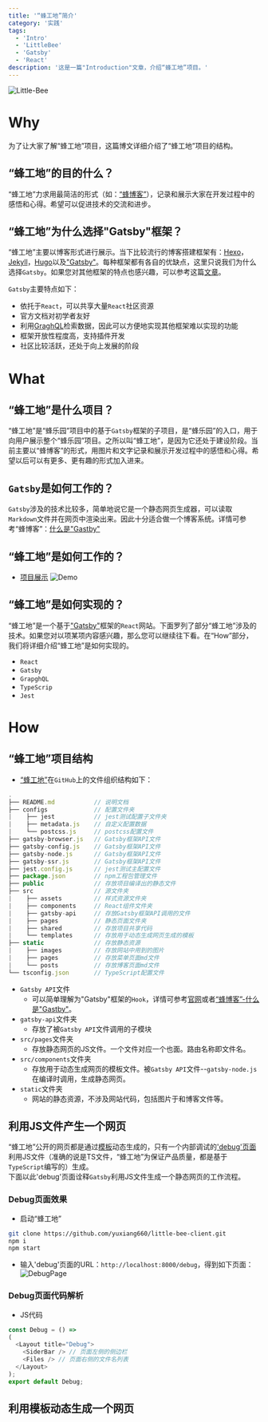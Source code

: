 ```yaml
---
title: '“蜂工地”简介'
category: '实践'
tags:
  - 'Intro'
  - 'LittleBee'
  - 'Gatsby'
  - 'React'
description: '这是一篇"Introduction"文章，介绍“蜂工地”项目。'
---
```


![Little-Bee](http://q53wkmg88.bkt.clouddn.com/little-bee.jpg)

# Why

为了让大家了解“蜂工地”项目，这篇博文详细介绍了“蜂工地”项目的结构。

## “蜂工地”的目的什么？

“蜂工地”力求用最简洁的形式（如：[“蜂博客”](/posts/1/2020-02-09---How-to-Write-a-Bee-Blog/)），记录和展示大家在开发过程中的感悟和心得。希望可以促进技术的交流和进步。

## “蜂工地”为什么选择"Gatsby"框架？

“蜂工地”主要以博客形式进行展示。当下比较流行的博客搭建框架有：[Hexo](https://hexo.io/zh-cn/docs/)，[Jekyll](https://jekyllrb.com/)，[Hugo](https://gohugo.io/documentation/)以及["Gatsby"](https://www.gatsbyjs.org/)。每种框架都有各自的优缺点，这里只说我们为什么选择`Gatsby`。如果您对其他框架的特点也感兴趣，可以参考这篇[文章](https://dzone.com/articles/static-site-generators-overview-gatsby-vs-hugo-vs)。

`Gatsby`主要特点如下：
- 依托于`React`，可以共享大量`React`社区资源
- 官方文档对初学者友好
- 利用[GraghQL](https://graphql.org/)检索数据，因此可以方便地实现其他框架难以实现的功能
- 框架开放性程度高，支持插件开发
- 社区比较活跃，还处于向上发展的阶段

# What

## “蜂工地”是什么项目？

“蜂工地”是“蜂乐园”项目中的基于`Gatsby`框架的子项目，是“蜂乐园”的入口，用于向用户展示整个“蜂乐园”项目。之所以叫“蜂工地”，是因为它还处于建设阶段。当前主要以“蜂博客”的形式，用图片和文字记录和展示开发过程中的感悟和心得。希望以后可以有更多、更有趣的形式加入进来。

## `Gatsby`是如何工作的？

`Gatsby`涉及的技术比较多，简单地说它是一个静态网页生成器，可以读取`Markdown`文件并在网页中渲染出来。因此十分适合做一个博客系统。详情可参考“蜂博客”：[什么是"Gastby"]()

## “蜂工地”是如何工作的？

- [项目展示](https://little-bee-client.netlify.com/)
![Demo](http://q53wkmg88.bkt.clouddn.com/little-bee-client.gif)

## “蜂工地”是如何实现的？

“蜂工地”是一个基于["Gatsby"](https://www.gatsbyjs.org/)框架的`React`网站。下面罗列了部分“蜂工地”涉及的技术。如果您对以项某项内容感兴趣，那么您可以继续往下看。在“How”部分，我们将详细介绍“蜂工地”是如何实现的。
- `React`
- `Gatsby`
- `GrapghQL`
- `TypeScrip`
- `Jest`

# How

## “蜂工地”项目结构

* [“蜂工地”](https://github.com/yuxiang660/little-bee-client)在`GitHub`上的文件组织结构如下：

```js
.
├── README.md           // 说明文档
├── configs             // 配置文件夹
|    ├── jest           // jest测试配置子文件夹
|    ├── metadata.js    // 自定义配置数据
|    └── postcss.js     // postcss配置文件
├── gatsby-browser.js   // Gatsby框架API文件
├── gatsby-config.js    // Gatsby框架API文件
├── gatsby-node.js      // Gatsby框架API文件
├── gatsby-ssr.js       // Gatsby框架API文件
├── jest.config.js      // jest测试主配置文件
├── package.json        // npm工程包管理文件
├── public              // 存放项目编译出的静态文件
├── src                 // 源文件夹
|    ├── assets         // 样式资源文件夹
|    ├── components     // React组件文件夹
|    ├── gatsby-api     // 存放Gatsby框架API调用的文件
|    ├── pages          // 静态页面文件夹
|    ├── shared         // 存放项目共享代码
|    └── templates      // 存放用于动态生成网页生成的模板
├── static              // 存放静态资源
|    ├── images         // 存放网站中用到的图片
|    ├── pages          // 存放菜单页面md文件
|    └── posts          // 存放博客页面md文件
└── tsconfig.json       // TypeScript配置文件
```

- `Gatsby API`文件
  - 可以简单理解为"Gatsby"框架的`Hook`，详情可参考[官网](https://www.gatsbyjs.org/docs/api-files/)或者[“蜂博客”-什么是"Gastby"]()。
- `gatsby-api`文件夹
  - 存放了被`Gatsby API`文件调用的子模块
- `src/pages`文件夹
  - 存放静态网页的JS文件。一个文件对应一个也面。路由名称即文件名。
- `src/components`文件夹
  - 存放用于动态生成网页的模板文件。被`Gatsby API`文件--`gatsby-node.js`在编译时调用，生成静态网页。
- `static`文件夹
  - 网站的静态资源，不涉及网站代码，包括图片于和博客文件等。

## 利用JS文件产生一个网页
“蜂工地”公开的网页都是通过[模板](https://github.com/yuxiang660/little-bee-client/tree/master/src/templates)动态生成的，只有一个内部调试的['debug'页面](https://github.com/yuxiang660/little-bee-client/blob/master/src/pages/debug.tsx)利用JS文件（准确的说是TS文件，“蜂工地”为保证产品质量，都是基于`TypeScript`编写的）生成。<br>
下面以此'debug'页面诠释`Gatsby`利用JS文件生成一个静态网页的工作流程。

### Debug页面效果
* 启动“蜂工地”

```bash
git clone https://github.com/yuxiang660/little-bee-client.git
npm i
npm start
```
* 输入'debug'页面的URL：`http://localhost:8000/debug`，得到如下页面：
![DebugPage](http://q53wkmg88.bkt.clouddn.com/debug-page.png)

### Debug页面代码解析
* JS代码

```js
const Debug = () =>
(
  <Layout title="Debug">
    <SiderBar /> // 页面左侧的侧边栏
    <Files /> // 页面右侧的文件名列表
  </Layout>
);
export default Debug;
```

## 利用模板动态生成一个网页
